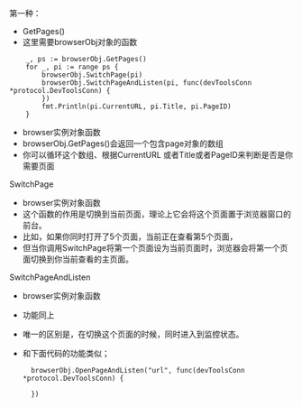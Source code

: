 第一种：

- GetPages()
- 这里需要browserObj对象的函数

```
	_, ps := browserObj.GetPages()
	for _, pi := range ps {
		browserObj.SwitchPage(pi)
		browserObj.SwitchPageAndListen(pi, func(devToolsConn *protocol.DevToolsConn) {
		})
		fmt.Println(pi.CurrentURL, pi.Title, pi.PageID)
	}
```

- browser实例对象函数
- browserObj.GetPages()会返回一个包含page对象的数组
- 你可以循环这个数组、根据CurrentURL 或者Title或者PageID来判断是否是你需要页面



SwitchPage

- browser实例对象函数
- 这个函数的作用是切换到当前页面，理论上它会将这个页面置于浏览器窗口的前台。
- 比如，如果你同时打开了5个页面，当前正在查看第5个页面，
- 但当你调用SwitchPage将第一个页面设为当前页面时，浏览器会将第一个页面切换到你当前查看的主页面。



SwitchPageAndListen

- browser实例对象函数

- 功能同上

- 唯一的区别是，在切换这个页面的时候，同时进入到监控状态。

- 和下面代码的功能类似；

  ```
  	browserObj.OpenPageAndListen("url", func(devToolsConn *protocol.DevToolsConn) {
  		
  	})
  ```

  

